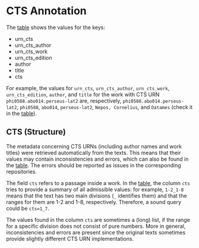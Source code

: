# CTS Annotation

The [table](./table_keys_values.md) shows the values for the keys:

* urn_cts
* urn_cts_author
* urn_cts_work
* urn_cts_edition
* author
* title
* cts

For example, the values for `urn_cts`, `urn_cts_author`, `urn_cts_work`,
`urn_cts_edition`, `author`, and `title`
for the work with CTS URN `phi0588.abo014.perseus-lat2` are, respectively,
`phi0588.abo014.perseus-lat2`, `phi0588`, `abo014`, `perseus-lat2`, `Nepos, Cornelius`,
and `Datames` (check it
in the [table](./table_keys_values.md)).

## CTS (Structure)

The metadata concerning CTS URNs (including author names and work titles)
were retrieved automatically from the
texts. This means that their values may contain
inconsistencies and errors, which can also be found
in the [table](./table_keys_values.md). The errors should be reported
as issues in the corresponding repositories.

The field `cts` refers to a passage inside a work. In the
[table](./table_keys_values.md), the column `cts` tries to provide
a summary of all admissible values: for example, `1-2_1-8` means
that the text has two main divisions (`_` identifies them)
and that the ranges for them are
1-2 and 1-8, respectively. Therefore, a sound query could be `cts=1_7`.

The values found in the column `cts` are sometimes a (long) list, if
the range for a specific division does not consist of pure numbers.
More in general, inconsistencies and errors are present since the
original texts sometimes provide slightly different CTS URN
implementations.
